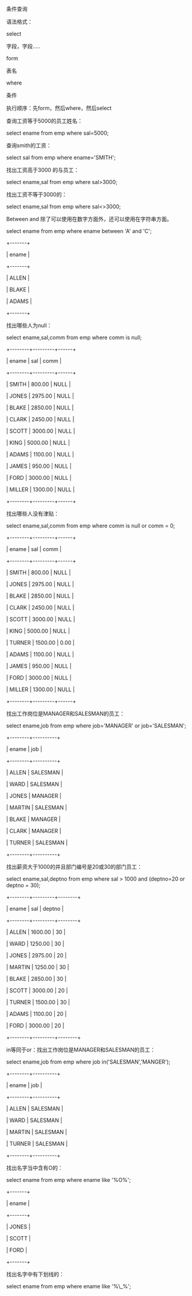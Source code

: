 条件查询



语法格式：

select

字段，字段…..

form

表名

where

条件

执行顺序：先form，然后where，然后select



查询工资等于5000的员工姓名：

select ename from emp where sal=5000;

查询smith的工资：

select sal from emp where ename='SMITH';

找出工资高于3000 的与员工：

select ename,sal from emp where sal>3000;

找出工资不等于3000的：

select ename,sal from emp where sal<>3000;

Between and 除了可以使用在数字方面外，还可以使用在字符串方面。

select ename from emp where ename between 'A' and 'C';

  +-------+

  | ename |

  +-------+

  | ALLEN |

  | BLAKE |

  | ADAMS |

  +-------+




找出哪些人为null：

select ename,sal,comm from emp where comm is null;

  +--------+---------+------+

  | ename | sal | comm |

  +--------+---------+------+

  | SMITH | 800.00 | NULL |

  | JONES | 2975.00 | NULL |

  | BLAKE | 2850.00 | NULL |

  | CLARK | 2450.00 | NULL |

  | SCOTT | 3000.00 | NULL |

  | KING | 5000.00 | NULL |

  | ADAMS | 1100.00 | NULL |

  | JAMES | 950.00 | NULL |

  | FORD | 3000.00 | NULL |

  | MILLER | 1300.00 | NULL |

  +--------+---------+------+


找出哪些人没有津贴：

select ename,sal,comm from emp where comm is null or comm = 0;

  +--------+---------+------+

  | ename | sal | comm |

  +--------+---------+------+

  | SMITH | 800.00 | NULL |

  | JONES | 2975.00 | NULL |

  | BLAKE | 2850.00 | NULL |

  | CLARK | 2450.00 | NULL |

  | SCOTT | 3000.00 | NULL |

  | KING | 5000.00 | NULL |

  | TURNER | 1500.00 | 0.00 |

  | ADAMS | 1100.00 | NULL |

  | JAMES | 950.00 | NULL |

  | FORD | 3000.00 | NULL |

  | MILLER | 1300.00 | NULL |

  +--------+---------+------+




找出工作岗位是MANAGER和SALESMAN的员工：

select ename,job from emp where job='MANAGER' or job='SALESMAN';

  +--------+----------+

  | ename | job |

  +--------+----------+

  | ALLEN | SALESMAN |

  | WARD | SALESMAN |

  | JONES | MANAGER |

  | MARTIN | SALESMAN |

  | BLAKE | MANAGER |

  | CLARK | MANAGER |

  | TURNER | SALESMAN |

  +--------+----------+

  


找出薪资大于1000的并且部门编号是20或30的部门员工：

select ename,sal,deptno from emp where sal > 1000 and (deptno=20 or deptno = 30);

  +--------+---------+--------+

  | ename | sal | deptno |

  +--------+---------+--------+

  | ALLEN | 1600.00 | 30 |

  | WARD | 1250.00 | 30 |

  | JONES | 2975.00 | 20 |

  | MARTIN | 1250.00 | 30 |

  | BLAKE | 2850.00 | 30 |

  | SCOTT | 3000.00 | 20 |

  | TURNER | 1500.00 | 30 |

  | ADAMS | 1100.00 | 20 |

  | FORD | 3000.00 | 20 |

  +--------+---------+--------+




in等同于or：找出工作岗位是MANAGER和SALESMAN的员工：

  select ename,job from emp where job in('SALESMAN','MANGER');

  +--------+----------+

  | ename | job |

  +--------+----------+

  | ALLEN | SALESMAN |

  | WARD | SALESMAN |

  | MARTIN | SALESMAN |

  | TURNER | SALESMAN |

  +--------+----------+




找出名字当中含有O的：

select ename from emp where ename like '%O%';

  +-------+

  | ename |

  +-------+

  | JONES |

  | SCOTT |

  | FORD |

  +-------+


找出名字中有下划线的：

select ename from emp where ename like '%\\\_%';



